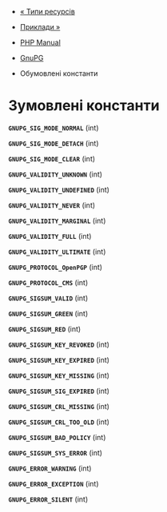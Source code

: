 - [« Типи ресурсів](gnupg.resources.md)
- [Приклади »](gnupg.examples.md)

- [PHP Manual](index.md)
- [GnuPG](book.gnupg.md)
- Обумовлені константи

# Зумовлені константи

**`GNUPG_SIG_MODE_NORMAL`** (int)

**`GNUPG_SIG_MODE_DETACH`** (int)

**`GNUPG_SIG_MODE_CLEAR`** (int)

**`GNUPG_VALIDITY_UNKNOWN`** (int)

**`GNUPG_VALIDITY_UNDEFINED`** (int)

**`GNUPG_VALIDITY_NEVER`** (int)

**`GNUPG_VALIDITY_MARGINAL`** (int)

**`GNUPG_VALIDITY_FULL`** (int)

**`GNUPG_VALIDITY_ULTIMATE`** (int)

**`GNUPG_PROTOCOL_OpenPGP`** (int)

**`GNUPG_PROTOCOL_CMS`** (int)

**`GNUPG_SIGSUM_VALID`** (int)

**`GNUPG_SIGSUM_GREEN`** (int)

**`GNUPG_SIGSUM_RED`** (int)

**`GNUPG_SIGSUM_KEY_REVOKED`** (int)

**`GNUPG_SIGSUM_KEY_EXPIRED`** (int)

**`GNUPG_SIGSUM_KEY_MISSING`** (int)

**`GNUPG_SIGSUM_SIG_EXPIRED`** (int)

**`GNUPG_SIGSUM_CRL_MISSING`** (int)

**`GNUPG_SIGSUM_CRL_TOO_OLD`** (int)

**`GNUPG_SIGSUM_BAD_POLICY`** (int)

**`GNUPG_SIGSUM_SYS_ERROR`** (int)

**`GNUPG_ERROR_WARNING`** (int)

**`GNUPG_ERROR_EXCEPTION`** (int)

**`GNUPG_ERROR_SILENT`** (int)
